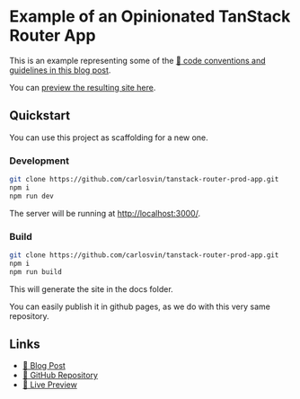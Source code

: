 # Example of an Opinionated TanStack Router App

This is an example representing some of the [📖 code conventions and guidelines in this blog post](https://carlosvin.github.io/tanstack-router-opinionated-conventions-production-react-apps/).

You can [preview the resulting site here](https://carlosvin.github.io/tanstack-router-prod-app/).

## Quickstart

You can use this project as scaffolding for a new one.

### Development

```bash
git clone https://github.com/carlosvin/tanstack-router-prod-app.git
npm i
npm run dev
```

The server will be running at <http://localhost:3000/>.

### Build

```bash
git clone https://github.com/carlosvin/tanstack-router-prod-app.git
npm i
npm run build
```

This will generate the site in the docs folder.

You can easily publish it in github pages, as we do with this very same repository.

## Links

- [📖 Blog Post](https://carlosvin.github.io/tanstack-router-opinionated-conventions-production-react-apps/)
- [🔗 GitHub Repository](https://github.com/carlosvin/tanstack-router-prod-app)  
- [🚀 Live Preview](https://carlosvin.github.io/tanstack-router-prod-app/)
